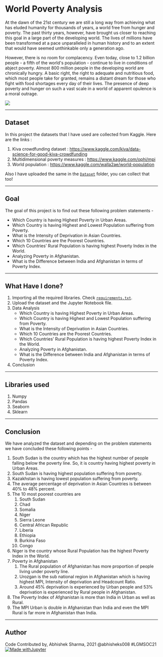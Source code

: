 # World Poverty Analysis
At the dawn of the 21st century we are still a long way from achieving what has eluded humanity for thousands of years, a world free from hunger and poverty. The past thirty years, however, have brought us closer to reaching this goal in a large part of the developing world. The lives of millions have been transformed at a pace unparalleled in human history and to an extent that would have seemed unthinkable only a generation ago.

However, there is no room for complacency. Even today, close to 1.2 billion people - a fifth of the world's population - continue to live in conditions of abject poverty. Almost 800 million people in the developing world are chronically hungry. A basic right, the right to adequate and nutritious food, which most people take for granted, remains a distant dream for those who fight with food shortages every day of their lives. The presence of deep poverty and hunger on such a vast scale in a world of apparent opulence is a moral outrage.

![](https://github.com/abhisheks008/ML-ProjectKart/blob/patch-32/World%20Poverty%20Analysis/Images/pov1.jpg)

*********************************************
## Dataset
In this project the datasets that I have used are collected from Kaggle. Here are the links :
1. Kiva crowdfunding dataset : https://www.kaggle.com/kiva/data-science-for-good-kiva-crowdfunding
2. Multidimensional poverty measures : https://www.kaggle.com/ophi/mpi
3. World population : https://www.kaggle.com/walla2ae/world-population

Also I have uploaded the same in the [`Dataset`](https://github.com/abhisheks008/ML-ProjectKart/tree/patch-32/World%20Poverty%20Analysis/Dataset) folder, you can collect that too!
********************************************************************
## Goal
The goal of this project is to find out these following problem statements - 
* Which Country is having Highest Poverty in Urban Areas.
* Which Country is having Highest and Lowest Population suffering from Poverty.
* What is the Intensity of Deprivation in Asian Countries.
* Which 10 Countries are the Poorest Countries.
* Which Countries’ Rural Population is having highest Poverty Index in the World.
* Analyzing Poverty in Afghanistan.
* What is the Difference between India and Afghanistan in terms of Poverty Index.
*************************************
## What Have I done?
1. Importing all the required libraries. Check [`requirements.txt`](https://github.com/abhisheks008/ML-ProjectKart/blob/patch-32/World%20Poverty%20Analysis/requirements.txt).
2. Upload the dataset and the Jupyter Notebook file.
3. Data Analysis
    * Which Country is having Highest Poverty in Urban Areas.
    * Which Country is having Highest and Lowest Population suffering from Poverty.
    * What is the Intensity of Deprivation in Asian Countries.
    * Which 10 Countries are the Poorest Countries.
    * Which Countries’ Rural Population is having highest Poverty Index in the World.
    * Analyzing Poverty in Afghanistan.
    * What is the Difference between India and Afghanistan in terms of Poverty Index.
4. Conclusion
******************************************************
## Libraries used
1. Numpy
2. Pandas
3. Seaborn
4. Sklearn
*******************************************
## Conclusion
We have analyzed the dataset and depending on the problem statements we have concluded these following points - 
1. South Sudan is the country which has the highest number of people falling below the poverty line. So, it is country having highest poverty in Urban Areas.
2. South Sudan is having highest population suffering from poverty.
3. Kazakhstan is having lowest population suffering from poverty.
4. The average percentage of deprivation in Asian Countries is between 40% to 48% percent.
5. The 10 most poorest countries are
    1. South Sudan
    2. Chad
    3. Somalia
    4. Niger
    5. Sierra Leone
    6. Central African Republic
    7. Liberia
    8. Ethiopia
    9. Burkina Faso
    10. Congo
6. Niger is the country whose Rural Population has the highest Poverty Index in the World.
7. Poverty in Afghanistan
    1. The Rural population of Afghanistan has more proportion of people living under poverty line.
    2. Urozgan is the sub national region in Afghanistan which is having highest MPI, Intensity of deprivation and Headcount Ratio.
    3. Around 45% deprivation is experienced by Urban people and 53% deprivation is experienced by Rural people in Afghanistan.
8. The Poverty Index of Afghanistan is more than India in Urban as well as Rural.
9. The MPI Urban is double in Afghanistan than India and even the MPI Rural is far more in Afghanistan than India.

*************************************
## Author
Code Contributed by, Abhishek Sharma, 2021 @abhisheks008 #LGMSOC21
[![Made withJupyter](https://img.shields.io/badge/Made%20with-Jupyter-orange?style=for-the-badge&logo=Jupyter)](https://jupyter.org/try)

